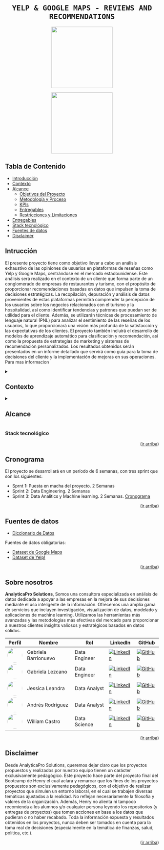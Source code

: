 <a name="readme-top"></a>

# <h1 align="center">**`YELP & GOOGLE MAPS - REVIEWS AND RECOMMENDATIONS`**</h1>

<p align="center">
<img src="https://upload.wikimedia.org/wikipedia/commons/thumb/a/ad/Yelp_Logo.svg/2560px-Yelp_Logo.svg.png"  height="200">
<p align="center">
<img src="https://upload.wikimedia.org/wikipedia/commons/thumb/b/bd/Google_Maps_Logo_2020.svg/512px-Google_Maps_Logo_2020.svg.png"  height="200">



## **Tabla de Contenido**

- [Introducción](#introducción)
- [Contexto](#contexto)
- [Alcance](#alcance)
    - [Objetivos del Proyecto](#objetivos-del-proyecto)
    - [Metodología y Proceso](#metodología-y-proceso)
    - [KPIs](#kpis)
    - [Entregables](#entregables)
    - [Restricciones y Limitaciones](#restricciones-y-limitaciones)
- [Entregables](#entregables)
- [Stack tecnológico](#stack-tecnológico)
- [Fuentes de datos](#fuentes-de-datos)
- [Disclaimer](#disclaimer)

    
## **Intrucción**

El presente proyecto tiene como objetivo llevar a cabo un análisis exhaustivo de las opiniones de usuarios en plataformas de reseñas como Yelp y Google Maps, centrándose en el mercado estadounidense. Este análisis será realizado en el contexto de un cliente que forma parte de un conglomerado de empresas de restaurantes y turismo, con el propósito de proporcionar recomendaciones basadas en datos que impulsen la toma de decisiones estratégicas. La recopilación, depuración y análisis de datos provenientes de estas plataformas permitirá comprender la percepción de los usuarios sobre los negocios relacionados con el turismo y la hospitalidad, así como identificar tendencias y patrones que puedan ser de utilidad para el cliente. Además, se utilizarán técnicas de procesamiento de lenguaje natural (PNL) para analizar el sentimiento de las reseñas de los usuarios, lo que proporcionará una visión más profunda de la satisfacción y las expectativas de los clientes. El proyecto también incluirá el desarrollo de modelos de aprendizaje automático para clasificación y recomendación, así como la propuesta de estrategias de marketing y sistemas de recomendación personalizados. Los resultados obtenidos serán presentados en un informe detallado que servirá como guía para la toma de decisiones del cliente y la implementación de mejoras en sus operaciones. Para mas informacion 


<details>
  <summary><h2>Contexto</h2></summary>

"La opinión de los usuarios es un dato muy valioso, que crece día a día gracias a plataformas de reseñas. Su análisis puede ser determinante para la planificación de estratenias. Yelp es una plataforma de reseñas de todo tipo de negocios, restaurantes, hoteles, servicios entre otros. Los usuarios utilizan el servicio y luego suben su reseña según la experiencia que han recibido. Esta información es muy valiosa para las empresas, ya que les sirve para enterarse de la imagen que tienen los usuarios de los distintos locales de la empresa, siendo útil para medir el desempeño, utilidad del local, además de saber en qué aspectos hay que mejorar el servicio. Además, Google posee una plataforma de reseñas de todo tipo de negocios, restaurantes, hoteles, servicios, entre otros integrada en su servicio de localización y mapas, Google Maps. Los usuarios utilizan el servicio y luego suben su reseña según la experiencia vivida. Muchos usuarios leen las reseñas de los lugares a los que planean ir para tomar decisiones sobre dónde comprar, comer, dormir, reunirse, etc. Esta información es muy valiosa para las empresas, ya que les sirve para enterarse de la imagen que tienen los usuarios de los distintos locales de la empresa, siendo muy útil para medir el desempeño, utilidad del local, además de identificar los aspectos del servicio a mejorar.""

<p align="right">(<a href="#readme-top">ir arriba</a>)</p>

</details>

<details>
  <summary><h2>Alcance</h2></summary>

El presente documento establece el alcance del proyecto de análisis de opiniones de usuarios en plataformas de reseñas como Yelp y Google Maps para el mercado estadounidense. El proyecto está dirigido por AnalyticaPro Solutions, con el objetivo de proporcionar análisis detallados y recomendaciones basadas en datos para su conglomerado de empresas de restaurantes y turismo.

### Metodología de trabajo

Para el completo desarrollo del trabajo contamos con tres Sprints cada uno con sus entregables y una duración de dos semanas cada uno. Para el trabajo colaborativo hacemos uso de Trello el cual nos permite establecer una planificación y gestión de tareas grupales facilitando la asignación de tiempos de entrega de cada una de las tareas.

#### Metodología Ágil

Como metodología ágil usamos la metodología KANBAN ya que su objetivo es visualizar de manera general cada etapa de una tarea desde que es planeada hasta su realización.

La metodología Kanban es fácil de usar, su sencillez permite mantener actualizado al equipo de trabajo y este puede asumirla sin ningún tipo de complicación. Esto debido a que es un método visual, el cual permite una primera vista para tener información inmediata del estado de los proyectos. De tal forma, se podrá poner en marcha una nueva tarea una vez culminada la anterior y así garantizar un ritmo sostenible en el equipo de trabajo.


### **Objetivos del Proyecto**

- Recopilar, depurar y disponibilizar información de diversas fuentes, incluyendo Yelp y Google Maps, para su análisis.
-Realizar análisis de sentimientos y tendencias en las opiniones de los usuarios.
-Identificar posibles factores que influyan en las opiniones de los usuarios.
-Entrenar y desplegar modelos de aprendizaje automático para clasificación y recomendación.
-Mejorar estrategias de marketing a través de campañas microsegmentadas.
-Desarrollar sistemas de recomendación para usuarios basados en sus experiencias previas.
-Cruzar datos adicionales como cotizaciones en bolsa y tendencias en redes sociales.

### **Metodología y Proceso**
El proyecto seguirá una metodología de trabajo en equipo que incluye las siguientes etapas:

-Recopilación y depuración de datos de Yelp y Google Maps.
- Análisis exploratorio de datos para identificar patrones y tendencias.
- Implementación de técnicas de procesamiento de lenguaje natural (PNL) para análisis de sentimientos.
- Entrenamiento de modelos de aprendizaje automático para clasificación y recomendación.
- Integración de datos adicionales y análisis de su impacto en las opiniones de los usuarios.
- Desarrollo de estrategias de marketing y sistemas de recomendación basados en los hallazgos del análisis.

### **KPIs**

- Tasa de Crecimiento de Reseñas Positivas: Este KPI mide el porcentaje de aumento en el número de reseñas positivas en comparación con un período anterior. La meta objetiva podría ser un aumento del 15% en la tasa de crecimiento de reseñas positivas en un trimestre específico.

- Índice de Satisfacción del Cliente (ISC): El ISC es una medida que combina diferentes aspectos de la experiencia del cliente, como la calidad del servicio, la limpieza, el ambiente, etc., en una sola métrica. La meta objetiva podría ser alcanzar un ISC de 8 sobre 10 en un plazo determinado.

- Tasa de Retención de Clientes: Este KPI mide el porcentaje de clientes que regresan a un negocio después de su primera visita. La meta objetiva podría ser aumentar la tasa de retención de clientes en un 20% en un año.

- Porcentaje de Reseñas Respondidas: Este KPI mide el porcentaje de reseñas a las que se ha respondido por parte del negocio. La meta objetiva podría ser responder al menos el 80% de las reseñas dentro de las 24 horas posteriores a su publicación.


### **Entregables**

- Informe detallado con los resultados del análisis de datos.
- Modelos de aprendizaje automático entrenados y desplegados.
- Estrategias de marketing y sistemas de recomendación propuestos.
- Documentación técnica y guías de uso para los modelos y sistemas desarrollados.

### **Restricciones y Limitaciones**

El proyecto se limita al análisis de datos disponibles en Yelp y Google Maps para el mercado estadounidense.
La disponibilidad y calidad de los datos pueden afectar los resultados del análisis.
El alcance del proyecto no incluye la implementación de sistemas en producción, sino la entrega de modelos y recomendaciones listos para su implementación.

<p align="right">(<a href="#readme-top">ir arriba</a>)</p>

</details>

### **Stack tecnológico**

<p align="right">(<a href="#readme-top">ir arriba</a>)</p>

## **Cronograma**
El proyecto se desarrollará en un período de 6 semanas, con tres sprint que son los siguientes:
- Sprnt 1: Puesta en macha del proyecto. 2 Semanas
- Sprint 2: Data Engineering. 2 Semanas
- Sprint 3: Data Analitics y Machine learning. 2 Semanas.
[Cronograma](https://github.com/)
<p align="right">(<a href="#readme-top">ir arriba</a>)</p>

## **Fuentes de datos**

+   [Diccionario de Datos](https://docs.google.com/document/d/1ASLMGAgrviicATaP1UJlflpmBCXtuSTHQGWdQMN6_2I/edit)

Fuentes de datos obligatorias:
+   [Dataset de Google Maps](https://drive.google.com/drive/folders/1Wf7YkxA0aHI3GpoHc9Nh8_scf5BbD4DA?usp=share_link)
+   [Dataset de Yelp!](https://drive.google.com/drive/folders/1TI-SsMnZsNP6t930olEEWbBQdo_yuIZF?usp=sharing)
<p align="right">(<a href="#readme-top">ir arriba</a>)</p>

## **Sobre nosotros**
**AnalyticaPro Solutions**, Somos una consultora especializada en análisis de datos dedicada a apoyar a las empresas en la mejora de sus decisiones mediante el uso inteligente de la información. Ofrecemos una amplia gama de servicios que incluyen investigación, visualización de datos, modelado y aplicaciones de machine learning. Utilizamos las herramientas más avanzadas y las metodologías más efectivas del mercado para proporcionar a nuestros clientes insights valiosos y estratégicos basados en datos sólidos.

| Perfil                                                | Nombre              | Rol              | LinkedIn                                             | GitHub           |
|-------------------------------------------------------|---------------------|------------------|------------------------------------------------------|------------------|
| <img src="https://media.licdn.com/dms/image/D4D35AQFIFcQYBmL-3Q/profile-framedphoto-shrink_400_400/0/1690323274890?e=1707346800&v=beta&t=5QwYnNd0hqbqjbP_CndtJQR4GdcXJptPt0WmCwiGWzI" width=48 style="border-radius:50%"> | Gabriela Barrionuevo | Data Engineer    | [![LinkedIn][linkedin-logo]][linkedin-gabi2]           | [![GitHub][github-logo]][github-gabi2] |
| <img src="https://media.licdn.com/dms/image/D5635AQEJ-wwu3Y9uvA/profile-framedphoto-shrink_400_400/0/1699978821158?e=1707346800&v=beta&t=T4OZvOZu-hK-qkjQA3gxop1MVNl0VIsn6_UU0_ptaZQ" width=48 style="border-radius:50%"> | Gabriela Lezcano      | Data Engineer    | [![LinkedIn][linkedin-logo]][linkedin-gabi1]         | [![GitHub][github-logo]][github-gabi1] |
| <img src="https://media.licdn.com/dms/image/D4E03AQExsVAIEgf8-Q/profile-displayphoto-shrink_400_400/0/1700955162103?e=1712188800&v=beta&t=xEVDco-Fs3nxeW4AOqH9OtXrN9mJQyIw5mlq2nWKF7Y" width=48 style="border-radius:50%"> | Jessica Leandra     | Data Analyst     | [![LinkedIn][linkedin-logo]][linkedin-jess]            | [![GitHub][github-logo]][github-jess] |
| <img src="https://media.licdn.com/dms/image/D4E03AQFz46wXRSpi3w/profile-displayphoto-shrink_400_400/0/1686455794862?e=1712188800&v=beta&t=PS3aqKY1AXOH2yKFxEecT-9dJ9nEI8LKjE_aaCcO2YE" width=48 style="border-radius:50%"> | Andrés Rodríguez   | Data Analyst     | [![LinkedIn][linkedin-logo]][linkedin-andre]           | [![GitHub][github-logo]][github-andre] |
| <img src="https://media.licdn.com/dms/image/D4D35AQGcTl7mP8lhzA/profile-framedphoto-shrink_400_400/0/1706284538915?e=1707346800&v=beta&t=mOiFrdxQZ1H8C3UAXpETj3Gjo1fxLYwAZZv6imk3_yM" width=48 style="border-radius:50%"> | William Castro      | Data Science     | [![LinkedIn][linkedin-logo]][linkedin-will]            | [![GitHub][github-logo]][github-will] |


<p align="right">(<a href="#readme-top">ir arriba</a>)</p>

## **Disclaimer**  

Desde AnalyticaPro Solutions, queremos dejar claro que los proyectos propuestos y realizados por nuestro equipo tienen un carácter exclusivamente pedagógico. Este proyecto hace parte del proyecto final del Bootcamp de Henry el cual aclara y remarcar que los fines de los proyectos propuestos son exclusivamente pedagógicos, con el objetivo de realizar proyectos que simulen un entorno laboral, en el cual se trabajen diversas temáticas ajustadas a la realidad. No reflejan necesariamente la filosofía y valores de la organización. Además, Henry no alienta ni tampoco recomienda a los alumnos y/o cualquier persona leyendo los repositorios (y entregas de proyectos) que tomen acciones en base a los datos que pudieran o no haber recabado. Toda la información expuesta y resultados obtenidos en los proyectos, nunca deben ser tomados en cuenta para la toma real de decisiones (especialmente en la temática de finanzas, salud, política, etc.).

<p align="right">(<a href="#readme-top">ir arriba</a>)</p>






[linkedin-logo]: https://www.paredro.com/wp-content/uploads/2019/01/LogoDelDi%CC%81a-LinkedIn-un-emblema-que-esta%CC%81-22dentro22-1110x366.jpg
[linkedin-jess]: http://www.linkedin.com/in/jessica-leandra-v-45a89623/
[linkedin-will]: http://www.linkedin.com/in/william-c-9b1974225/
[linkedin-andre]: http://www.linkedin.com/in/andres-rodriguez-9737ba138/
[linkedin-gabi1]: http://www.linkedin.com/in/gabriela-lezcano-ds/
[linkedin-gabi2]: https://www.linkedin.com/in/gabriela-soledad-barrionuevo-a57449249/
[github-logo]: https://cdn1.vogel.de/unsafe/800x0/smart/images.vogel.de/vogelonline/bdb/1286800/1286845/original.jpg
[github-jess]: https://github.com/Jekavelepe
[github-will]: https://github.com/williamCastro32/
[github-andre]: https://github.com/AndresRodriguez92/
[github-gabi1]: https://github.com/GabiL44
[github-gabi2]: https://github.com/Gabbriela07/ 
